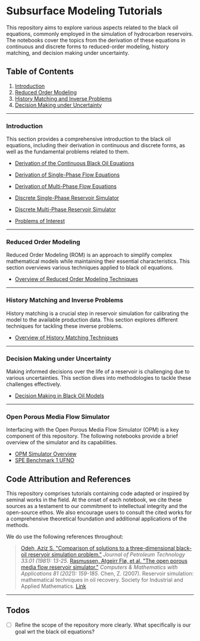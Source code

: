 # Subsurface Modeling Tutorials

This repository aims to explore various aspects related to the black oil equations, commonly employed in the simulation of hydrocarbon reservoirs. The notebooks cover the topics from the derivation of these equations in continuous and discrete forms to reduced-order modeling, history matching, and decision making under uncertainty.

## Table of Contents

1. [Introduction](#introduction)
2. [Reduced Order Modeling](#reduced-order-modeling)
3. [History Matching and Inverse Problems](#history-matching-and-inverse-problems)
4. [Decision Making under Uncertainty](#decision-making-under-uncertainty)



---

### Introduction

This section provides a comprehensive introduction to the black oil equations, including their derivation in continuous and discrete forms, as well as the fundamental problems related to them.

- [Derivation of the Continuous Black Oil Equations](https://colab.research.google.com/github/rfarell/Subsurface-Modeling-Tutorials/blob/main/notebooks/01_Introduction/01_01_Derivation_of_the_Continuous_Black_Oil_Equations.ipynb)
  
- [Derivation of Single-Phase Flow Equations](https://colab.research.google.com/github/rfarell/Subsurface-Modeling-Tutorials/blob/main/notebooks/01_Introduction/01_02_Derivation_of_Single_Phase_Flow_Equations.ipynb)
  
- [Derivation of Multi-Phase Flow Equations](https://colab.research.google.com/github/rfarell/Subsurface-Modeling-Tutorials/blob/main/notebooks/01_Introduction/01_03_Derivation_of_Multi_Phase_Flow_Equations.ipynb)
  
- [Discrete Single-Phase Reservoir Simulator](https://colab.research.google.com/github/rfarell/Subsurface-Modeling-Tutorials/blob/main/notebooks/01_Introduction/01_04_Discrete_Single_Phase_Reservoir_Simulator.ipynb)
  
- [Discrete Multi-Phase Reservoir Simulator](https://colab.research.google.com/github/rfarell/Subsurface-Modeling-Tutorials/blob/main/notebooks/01_Introduction/01_05_Discrete_Multi_Phase_Reservoir_Simulator.ipynb)
  
- [Problems of Interest](https://colab.research.google.com/github/rfarell/Subsurface-Modeling-Tutorials/blob/main/notebooks/01_Introduction/01_06_Problems_of_Interest.ipynb)

---

### Reduced Order Modeling

Reduced Order Modeling (ROM) is an approach to simplify complex mathematical models while maintaining their essential characteristics. This section overviews various techniques applied to black oil equations.

- [Overview of Reduced Order Modeling Techniques](https://colab.research.google.com/github/rfarell/Subsurface-Modeling-Tutorials/blob/main/notebooks/02_Reduced_Order_Modeling/02_01_Overview_of_Reduced_Order_Modeling_Techniques.ipynb)

---

### History Matching and Inverse Problems

History matching is a crucial step in reservoir simulation for calibrating the model to the available production data. This section explores different techniques for tackling these inverse problems.

- [Overview of History Matching Techniques](https://colab.research.google.com/github/rfarell/Subsurface-Modeling-Tutorials/blob/main/notebooks/03_History_Matching_and_Inverse_Problems/03_01_Overview_of_History_Matching_Techniques.ipynb)

---

### Decision Making under Uncertainty

Making informed decisions over the life of a reservoir is challenging due to various uncertainties. This section dives into methodologies to tackle these challenges effectively.

- [Decision Making in Black Oil Models](https://colab.research.google.com/github/rfarell/Subsurface-Modeling-Tutorials/blob/main/notebooks/04_Decision_Making_under_Uncertainty/04_01_Decision_Making_in_Black_Oil_Models.ipynb)

---

### Open Porous Media Flow Simulator
Interfacing with the Open Porous Media Flow Simulator (OPM) is a key component of this repository. The following notebooks provide a brief overview of the simulator and its capabilities.

- [OPM Simulator Overview](https://colab.research.google.com/github/rfarell/Subsurface-Modeling-Tutorials/blob/main/notebooks/05_Open_Porous_Media_Flow_Simulator/05_01_OPM_SPE_Benchmark1.ipynb)
- [SPE Benchmark 1 UFNO](https://colab.research.google.com/github/rfarell/Subsurface-Modeling-Tutorials/blob/main/notebooks/05_Open_Porous_Media_Flow_Simulator/05_02_OPM_SPE_Benchmark1_UFNO.ipynb)


## Code Attribution and References

This repository comprises tutorials containing code adapted or inspired by seminal works in the field. At the onset of each notebook, we cite these sources as a testament to our commitment to intellectual integrity and the open-source ethos. We also encourage users to consult the cited works for a comprehensive theoretical foundation and additional applications of the methods.


We do use the following references throughout:
> [Odeh, Aziz S. "Comparison of solutions to a three-dimensional black-oil reservoir simulation problem."](https://onepetro.org/jpt/article-pdf/33/01/13/2229415/spe-9723-pa.pdf?casa_token=JYibD9xRM5IAAAAA:qSXB0PEO_qexB97bAwXMjwWo-tUTFLxn9XIvwCwlV1nPnquj2b662fvkk4NyiobYnggOWKJC) *Journal of Petroleum Technology 33.01 (1981): 13-25*.
> [Rasmussen, Atgeirr Flø, et al. "The open porous media flow reservoir simulator."](https://www.sciencedirect.com/science/article/pii/S0898122120302182) *Computers & Mathematics with Applications 81 (2021): 159-185*.
> Chen, Z. (2007). Reservoir simulation: mathematical techniques in oil recovery. Society for Industrial and Applied Mathematics. [Link](https://epubs.siam.org/doi/pdf/10.1137/1.9780898717075.fm)

---

## Todos
- [ ] Refine the scope of the repository more clearly. What specifically is our goal wrt the black oil equations?